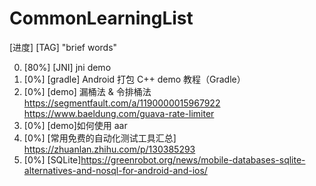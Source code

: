 # CommonLearningList
[进度] [TAG] "brief words"

0. [80%] [JNI] jni demo
1. [0%] [gradle] Android 打包 C++ demo 教程（Gradle）
2. [0%] [demo] 漏桶法 & 令排桶法 https://segmentfault.com/a/1190000015967922 https://www.baeldung.com/guava-rate-limiter
3. [0%] [demo]如何使用 aar
4. [0%] [常用免费的自动化测试工具汇总] https://zhuanlan.zhihu.com/p/130385293
5. [0%] [SQLite]https://greenrobot.org/news/mobile-databases-sqlite-alternatives-and-nosql-for-android-and-ios/

